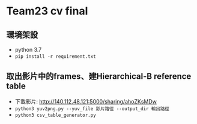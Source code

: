 # Team23 cv final
## 環境架設
* python 3.7
* ```pip install -r requirement.txt```

## 取出影片中的frames、建Hierarchical-B reference table
* 下載影片: http://140.112.48.121:5000/sharing/ahoZKsMDw
* ```python3 yuv2png.py --yuv_file 影片路徑 --output_dir 輸出路徑```
* ```python3 csv_table_generator.py```

